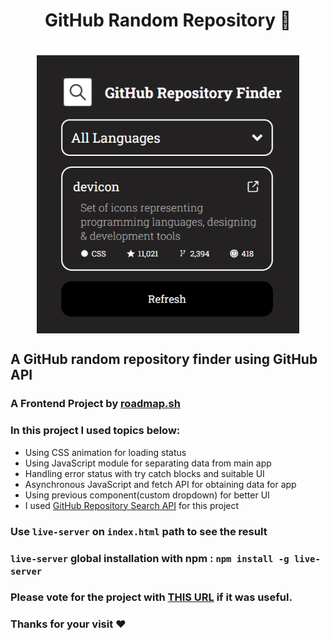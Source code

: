 <h1 align="center"> GitHub Random Repository 🎲<h1>
<p align="center">
<img align="center" width="420px" src="./img/banner.png" alt="Banner Image">
</p>

## A GitHub random repository finder using GitHub API

### A Frontend Project by [roadmap.sh](https://roadmap.sh/frontend/projects)

### In this project I used topics below:

-   Using CSS animation for loading status
-   Using JavaScript module for separating data from main app
-   Handling error status with try catch blocks and suitable UI
-   Asynchronous JavaScript and fetch API for obtaining data for app
-   Using previous component(custom dropdown) for better UI
-   I used [GitHub Repository Search API](https://docs.github.com/en/rest/reference/search#search-repositories) for this project

### Use `live-server` on `index.html` path to see the result

### `live-server` global installation with npm : `npm install -g live-server`

### Please vote for the project with [THIS URL](https://roadmap.sh/projects/github-random-repo/solutions?u=66107474da1671f986289b45) if it was useful.

### Thanks for your visit ❤️
